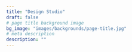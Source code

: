 ```yaml
---
title: "Design Studio"
draft: false
# page title background image
bg_image: "images/backgrounds/page-title.jpg"
# meta description
description: ""
---
```

